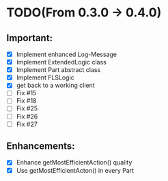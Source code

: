 # TODO(From 0.3.0 -> 0.4.0)

## Important:
- [x] Implement enhanced Log-Message
- [x] Implement ExtendedLogic class
- [x] Implement Part abstract class
- [x] Implement FLSLogic
- [x] get back to a working client
- [ ] Fix #15
- [ ] Fix #18
- [ ] Fix #25
- [ ] Fix #26
- [ ] Fix #27

## Enhancements:
- [x] Enhance getMostEfficientAction() quality
- [x] Use getMostEfficientActon() in every  Part
